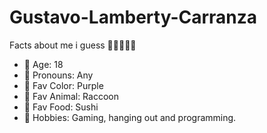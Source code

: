 # Gustavo-Lamberty-Carranza

Facts about me i guess 🤔🙄😨🥶🤠

- 🙈 Age: 18
- 💅 Pronouns: Any
- 💜 Fav Color: Purple
- 🦝 Fav Animal: Raccoon
- 🍣 Fav Food: Sushi
- 🎈 Hobbies: Gaming, hanging out and programming.
